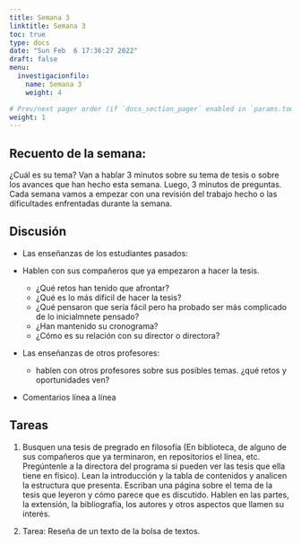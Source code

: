 ```yaml
---
title: Semana 3
linktitle: Semana 3 
toc: true
type: docs
date: "Sun Feb  6 17:36:27 2022"
draft: false
menu:
  investigacionfilo:
    name: Semana 3
    weight: 4

# Prev/next pager order (if `docs_section_pager` enabled in `params.toml`)
weight: 1
---
```


## Recuento de la semana: 

¿Cuál es su tema? Van a hablar 3 minutos sobre su tema de tesis o sobre los avances que han hecho esta semana. Luego, 3 minutos de preguntas. Cada semana vamos a empezar con una revisión del trabajo hecho o las dificultades enfrentadas durante la semana.


## Discusión 

- Las enseñanzas de los estudiantes pasados: 
- Hablen con sus compañeros que ya empezaron a hacer la tesis. 
  - ¿Qué retos han tenido que afrontar? 
  - ¿Qué es lo más difícil de hacer la tesis? 
  - ¿Qué pensaron que sería fácil pero ha probado ser más complicado de lo inicialmnete pensado? 
  - ¿Han mantenido su cronograma? 
  - ¿Cómo es su relación con su director o directora?
- Las enseñanzas de otros profesores:
  - hablen con otros profesores sobre sus posibles temas. ¿qué retos y oportunidades ven?  
  
- Comentarios línea a línea 
  
## Tareas

1. Busquen una tesis de pregrado en filosofía (En biblioteca, de alguno de sus compañeros que ya terminaron, en repositorios el línea, etc. Pregúntenle a la directora del programa si pueden ver las tesis que ella tiene en físico). Lean la introducción y la tabla de contenidos y analicen la estructura que presenta. Escriban una página sobre el tema de la tesis que leyeron y cómo parece que es discutido. Hablen en las partes, la extensión, la bibliografía, los autores y otros aspectos que llamen su interés.
    
1. Tarea: Reseña de un texto de la bolsa de textos.